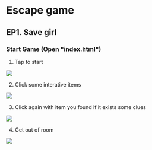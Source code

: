 # Escape game
## EP1. Save girl
### Start Game (Open "index.html")
1. Tap to start

![](https://i.imgur.com/fRPnTPd.png)

2. Click some interative items

![](https://i.imgur.com/8SpYltC.png)

3. Click again with item you found if it exists some clues

![](https://i.imgur.com/KjAhmFQ.png)

4. Get out of room

![](https://i.imgur.com/KOMU6z8.png)
